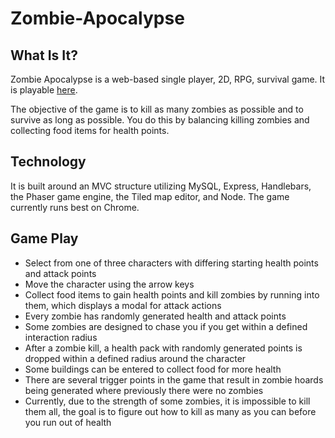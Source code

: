 # Zombie-Apocalypse

## What Is It?
Zombie Apocalypse is a web-based single player, 2D, RPG, survival game. It is playable [here][1].

The objective of the game is to kill as many zombies as possible and to survive as long as possible. You do this by balancing killing zombies and collecting food items for health points.

## Technology

It is built around an MVC structure utilizing MySQL, Express, Handlebars, the Phaser game engine, the Tiled map editor, and Node. The game currently runs best on Chrome.

## Game Play

* Select from one of three characters with differing starting health points and attack points
* Move the character using the arrow keys
* Collect food items to gain health points and kill zombies by running into them, which displays a modal for attack actions
* Every zombie has randomly generated health and attack points
* Some zombies are designed to chase you if you get within a defined interaction radius
* After a zombie kill, a health pack with randomly generated points is dropped within a defined radius around the character
* Some buildings can be entered to collect food for more health
* There are several trigger points in the game that result in zombie hoards being generated where previously there were no zombies
* Currently, due to the strength of some zombies, it is impossible to kill them all, the goal is to figure out how to kill as many as you can before you run out of health

[1]: http://www.sajegames.com